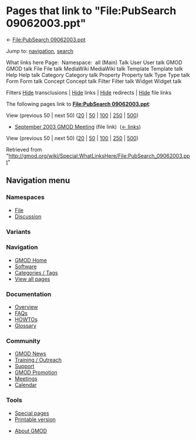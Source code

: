 <div id="mw-page-base" class="noprint">

</div>

<div id="mw-head-base" class="noprint">

</div>

<div id="content" class="mw-body" role="main">

<span id="top"></span>

<div id="mw-js-message" style="display:none;">

</div>



# <span dir="auto">Pages that link to "File:PubSearch 09062003.ppt"</span>

<div id="bodyContent">

<div id="contentSub">

← [File:PubSearch
09062003.ppt](/wiki/File:PubSearch_09062003.ppt "File:PubSearch 09062003.ppt")

</div>

<div id="jump-to-nav" class="mw-jump">

Jump to: [navigation](#mw-navigation), [search](#p-search)

</div>

<div id="mw-content-text">

What links here Page:  Namespace:  all (Main) Talk User User talk GMOD
GMOD talk File File talk MediaWiki MediaWiki talk Template Template talk
Help Help talk Category Category talk Property Property talk Type Type
talk Form Form talk Concept Concept talk Filter Filter talk Widget
Widget talk

Filters
[Hide](/mediawiki/index.php?title=Special:WhatLinksHere/File:PubSearch_09062003.ppt&hidetrans=1 "Special:WhatLinksHere/File:PubSearch 09062003.ppt")
transclusions \|
[Hide](/mediawiki/index.php?title=Special:WhatLinksHere/File:PubSearch_09062003.ppt&hidelinks=1 "Special:WhatLinksHere/File:PubSearch 09062003.ppt")
links \|
[Hide](/mediawiki/index.php?title=Special:WhatLinksHere/File:PubSearch_09062003.ppt&hideredirs=1 "Special:WhatLinksHere/File:PubSearch 09062003.ppt")
redirects \|
[Hide](/mediawiki/index.php?title=Special:WhatLinksHere/File:PubSearch_09062003.ppt&hideimages=1 "Special:WhatLinksHere/File:PubSearch 09062003.ppt")
file links

The following pages link to **[File:PubSearch
09062003.ppt](/wiki/File:PubSearch_09062003.ppt "File:PubSearch 09062003.ppt")**:

View (previous 50 \| next 50)
([20](/mediawiki/index.php?title=Special:WhatLinksHere/File:PubSearch_09062003.ppt&limit=20 "Special:WhatLinksHere/File:PubSearch 09062003.ppt")
\|
[50](/mediawiki/index.php?title=Special:WhatLinksHere/File:PubSearch_09062003.ppt&limit=50 "Special:WhatLinksHere/File:PubSearch 09062003.ppt")
\|
[100](/mediawiki/index.php?title=Special:WhatLinksHere/File:PubSearch_09062003.ppt&limit=100 "Special:WhatLinksHere/File:PubSearch 09062003.ppt")
\|
[250](/mediawiki/index.php?title=Special:WhatLinksHere/File:PubSearch_09062003.ppt&limit=250 "Special:WhatLinksHere/File:PubSearch 09062003.ppt")
\|
[500](/mediawiki/index.php?title=Special:WhatLinksHere/File:PubSearch_09062003.ppt&limit=500 "Special:WhatLinksHere/File:PubSearch 09062003.ppt"))

- [September 2003 GMOD
  Meeting](/wiki/September_2003_GMOD_Meeting "September 2003 GMOD Meeting")
  (file link) ‎ <span class="mw-whatlinkshere-tools">([←
  links](/mediawiki/index.php?title=Special:WhatLinksHere&target=September+2003+GMOD+Meeting "Special:WhatLinksHere"))</span>

View (previous 50 \| next 50)
([20](/mediawiki/index.php?title=Special:WhatLinksHere/File:PubSearch_09062003.ppt&limit=20 "Special:WhatLinksHere/File:PubSearch 09062003.ppt")
\|
[50](/mediawiki/index.php?title=Special:WhatLinksHere/File:PubSearch_09062003.ppt&limit=50 "Special:WhatLinksHere/File:PubSearch 09062003.ppt")
\|
[100](/mediawiki/index.php?title=Special:WhatLinksHere/File:PubSearch_09062003.ppt&limit=100 "Special:WhatLinksHere/File:PubSearch 09062003.ppt")
\|
[250](/mediawiki/index.php?title=Special:WhatLinksHere/File:PubSearch_09062003.ppt&limit=250 "Special:WhatLinksHere/File:PubSearch 09062003.ppt")
\|
[500](/mediawiki/index.php?title=Special:WhatLinksHere/File:PubSearch_09062003.ppt&limit=500 "Special:WhatLinksHere/File:PubSearch 09062003.ppt"))

</div>

<div class="printfooter">

Retrieved from
"<http://gmod.org/wiki/Special:WhatLinksHere/File:PubSearch_09062003.ppt>"

</div>

<div id="catlinks" class="catlinks catlinks-allhidden">

</div>

<div class="visualClear">

</div>

</div>

</div>

<div id="mw-navigation">

## Navigation menu

<div id="mw-head">



<div id="left-navigation">

<div id="p-namespaces" class="vectorTabs" role="navigation"
aria-labelledby="p-namespaces-label">

### Namespaces

- <span id="ca-nstab-image"><a href="/wiki/File:PubSearch_09062003.ppt" accesskey="c"
  title="View the file page [c]">File</a></span>
- <span id="ca-talk"><a
  href="/mediawiki/index.php?title=File_talk:PubSearch_09062003.ppt&amp;action=edit&amp;redlink=1"
  accesskey="t"
  title="Discussion about the content page [t]">Discussion</a></span>

</div>

<div id="p-variants" class="vectorMenu emptyPortlet" role="navigation"
aria-labelledby="p-variants-label">

### 

### Variants[](#)

<div class="menu">

</div>

</div>

</div>

<div id="right-navigation">





</div>



</div>

</div>

</div>

<div id="mw-panel">

<div id="p-logo" role="banner">

<a href="/wiki/Main_Page"
style="background-image: url(http://gmod.org/images/GMOD-cogs.png);"
title="Visit the main page"></a>

</div>

<div id="p-Navigation" class="portal" role="navigation"
aria-labelledby="p-Navigation-label">

### Navigation

<div class="body">

- <span id="n-GMOD-Home">[GMOD Home](/wiki/Main_Page)</span>
- <span id="n-Software">[Software](/wiki/GMOD_Components)</span>
- <span id="n-Categories-.2F-Tags">[Categories /
  Tags](/wiki/Categories)</span>
- <span id="n-View-all-pages">[View all
  pages](/wiki/Special:AllPages)</span>

</div>

</div>

<div id="p-Documentation" class="portal" role="navigation"
aria-labelledby="p-Documentation-label">

### Documentation

<div class="body">

- <span id="n-Overview">[Overview](/wiki/Overview)</span>
- <span id="n-FAQs">[FAQs](/wiki/Category:FAQ)</span>
- <span id="n-HOWTOs">[HOWTOs](/wiki/Category:HOWTO)</span>
- <span id="n-Glossary">[Glossary](/wiki/Glossary)</span>

</div>

</div>

<div id="p-Community" class="portal" role="navigation"
aria-labelledby="p-Community-label">

### Community

<div class="body">

- <span id="n-GMOD-News">[GMOD News](/wiki/GMOD_News)</span>
- <span id="n-Training-.2F-Outreach">[Training /
  Outreach](/wiki/Training_and_Outreach)</span>
- <span id="n-Support">[Support](/wiki/Support)</span>
- <span id="n-GMOD-Promotion">[GMOD
  Promotion](/wiki/GMOD_Promotion)</span>
- <span id="n-Meetings">[Meetings](/wiki/Meetings)</span>
- <span id="n-Calendar">[Calendar](/wiki/Calendar)</span>

</div>

</div>

<div id="p-tb" class="portal" role="navigation"
aria-labelledby="p-tb-label">

### Tools

<div class="body">

- <span id="t-specialpages"><a href="/wiki/Special:SpecialPages" accesskey="q"
  title="A list of all special pages [q]">Special pages</a></span>
- <span id="t-print"><a
  href="/mediawiki/index.php?title=Special:WhatLinksHere/File:PubSearch_09062003.ppt&amp;printable=yes"
  rel="alternate" accesskey="p"
  title="Printable version of this page [p]">Printable version</a></span>

</div>

</div>

</div>

</div>

<div id="footer" role="contentinfo">

- <span id="footer-places-about">[About
  GMOD](/wiki/GMOD:About "GMOD:About")</span>

<!-- -->






</div>
